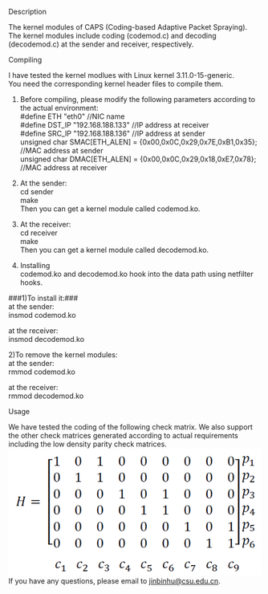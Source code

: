 Description  
  
The kernel modules of CAPS (Coding-based Adaptive Packet Spraying).   
The kernel modules include coding (codemod.c) and decoding (decodemod.c) at the sender and receiver, respectively.  
  
Compiling  
  
I have tested the kernel modlues with Linux kernel 3.11.0-15-generic.   
You need the corresponding kernel header files to compile them.   
  
1. Before compiling, please modify the following parameters according to the actual environment:  
#define ETH "eth0"  //NIC name  
#define DST_IP "192.168.188.133"  //IP address at receiver  
#define SRC_IP "192.168.188.136"  //IP address at sender  
unsigned char SMAC[ETH_ALEN] = {0x00,0x0C,0x29,0x7E,0xB1,0x35}; //MAC address at sender  
unsigned char DMAC[ETH_ALEN] = {0x00,0x0C,0x29,0x18,0xE7,0x78}; //MAC address at receiver  
  
2. At the sender:  
cd sender  
make  
Then you can get a kernel module called codemod.ko.  
  
3. At the receiver:  
cd receiver  
make  
Then you can get a kernel module called decodemod.ko.  
  
4. Installing  
codemod.ko and decodemod.ko hook into the data path using netfilter hooks.   
  
###1)To install it:###  
at the sender:  
insmod codemod.ko 
  
at the receiver:  
insmod decodemod.ko  
  
2)To remove the kernel modules:  
at the sender:  
rmmod codemod.ko  
  
at the receiver:  
rmmod decodemod.ko  
  
Usage  

We have tested the coding of the following check matrix. We also support the other check matrices generated according to actual requirements including the low density parity check matrices.  
![image](https://github.com/jinbinhu/CAPS-Mininet/blob/master/check_matrix.png)  
If you have any questions, please email to jinbinhu@csu.edu.cn.  




